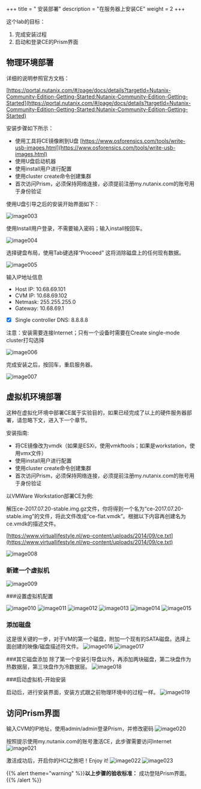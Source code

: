 +++
title = " 安装部署"
description = "在服务器上安装CE"
weight = 2
+++

这个lab的目标：

1. 完成安装过程
2. 启动和登录CE的Prism界面


## 物理环境部署

详细的说明参照官方文档：

[https://portal.nutanix.com/#/page/docs/details?targetId=Nutanix-Community-Edition-Getting-Started:Nutanix-Community-Edition-Getting-Started](https://portal.nutanix.com/#/page/docs/details?targetId=Nutanix-Community-Edition-Getting-Started:Nutanix-Community-Edition-Getting-Started)

安装步骤如下所示：

* 使用工具将CE镜像刷到U盘 [https://www.osforensics.com/tools/write-usb-images.html](https://www.osforensics.com/tools/write-usb-images.html)
* 使用U盘启动机器
* 使用install用户进行配置
* 使用cluster create命令创建集群
* 首次访问Prism，必须保持网络连接，必须提前注册my.nutanix.com的账号用于身份验证

使用U盘引导之后的安装开始界面如下：

![image003](/ce/image003.png)

使用Install用户登录，不需要输入密码；输入install按回车。

![image004](/ce/image004.png)

选择键盘布局，使用Tab键选择“Proceed” 这将消除磁盘上的任何现有数据。

![image005](/ce/image005.png)

输入IP地址信息

* Host IP: 10.68.69.101
* CVM IP: 10.68.69.102
* Netmask: 255.255.255.0
* Gateway: 10.68.69.1
* [x] Single controller DNS: 8.8.8.8

注意：安装需要连接Internet；只有一个设备时需要在Create single-mode cluster打勾选择

![image006](/ce/image006.png)

完成安装之后，按回车，重启服务器。

![image007](/ce/image007.png)

## 虚拟机环境部署

这种在虚拟化环境中部署CE属于实验目的，如果已经完成了以上的硬件服务器部署，请忽略下文，进入下一个章节。

安装指南:

* 将CE镜像改为vmdk（如果是ESXi，使用vmkftools；如果是workstation，使用vmx文件）
* 使用install用户进行配置
* 使用cluster create命令创建集群
* 首次访问Prism，必须保持网络连接，必须提前注册my.nutanix.com的账号用于身份验证

以VMWare Workstation部署CE为例:

解压ce-2017.07.20-stable.img.gz文件，你将得到一个名为“ce-2017.07.20-stable.img”的文件，将此文件改成“ce-flat.vmdk”。根据以下内容再创建名为ce.vmdk的描述文件。

[https://www.virtuallifestyle.nl/wp-content/uploads/2014/09/ce.txt](https://www.virtuallifestyle.nl/wp-content/uploads/2014/09/ce.txt)

![image008](/ce/image008.png)

### 新建一个虚拟机
![image009](/ce/image009.png)

###设置虚拟机配置

![image010](/ce/image010.png)
![image011](/ce/image011.png)
![image012](/ce/image012.png)
![image013](/ce/image013.png)
![image014](/ce/image014.png)
![image015](/ce/image015.png)

### 添加磁盘

这是很关键的一步，对于VM的第一个磁盘，附加一个现有的SATA磁盘。选择上面创建的映像/磁盘描述符文件。
![image016](/ce/image016.png)
![image017](/ce/image017.png)

###其它磁盘添加
 除了第一个安装引导盘以外，再添加两块磁盘，第二块盘作为热数据层，第三块盘作为冷数据层。
![image018](/ce/image018.png)

###启动虚拟机-开始安装

启动后，进行安装界面，安装方式跟之前物理环境中的过程一样。
![image019](/ce/image019.png)

## 访问Prism界面
输入CVM的IP地址，使用admin/admin登录Prism，并修改密码
![image020](/ce/image020.png)

按照提示使用my.nutanix.com的账号激活CE，此步骤需要访问Internet
![image021](/ce/image021.png)

激活成功后，开启你的HCI之旅吧！Enjoy it!
![image022](/ce/image022.png)
![image023](/ce/image023.png)




{{% alert theme="warning" %}}**以上步骤的验收标准：** 成功登陆Prism界面。{{% /alert %}}


